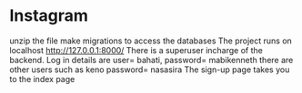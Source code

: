# Instagram
unzip the file
make migrations to access the databases
The project runs on localhost http://127.0.0.1:8000/
There is a superuser incharge of the backend. 
Log in details are user= bahati, password= mabikenneth
there are other users such as keno password= nasasira
The sign-up page takes you to the index page 
